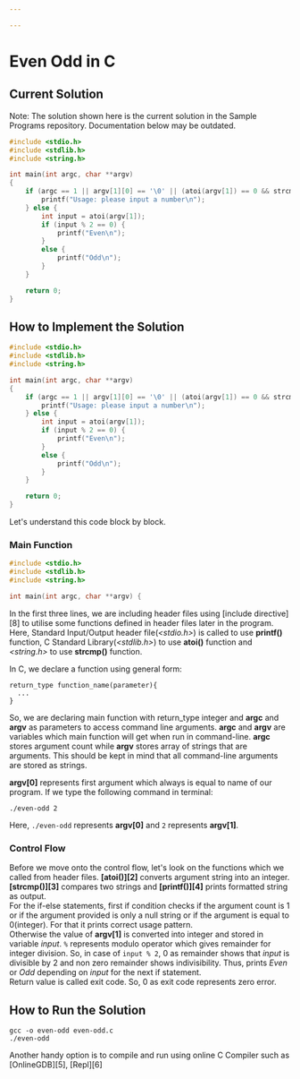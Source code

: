 ```yaml
---

---
```


# Even Odd in C

## Current Solution

Note: The solution shown here is the current solution in the Sample Programs repository. Documentation below may be outdated.

```C
#include <stdio.h>
#include <stdlib.h>
#include <string.h>

int main(int argc, char **argv)
{    
    if (argc == 1 || argv[1][0] == '\0' || (atoi(argv[1]) == 0 && strcmp(argv[1], "0") != 0)) {
        printf("Usage: please input a number\n");
    } else {
        int input = atoi(argv[1]);
        if (input % 2 == 0) {
            printf("Even\n");
        }
        else {
            printf("Odd\n");
        }
    }

    return 0;
}

```

## How to Implement the Solution


```c
#include <stdio.h>
#include <stdlib.h>
#include <string.h>

int main(int argc, char **argv)
{    
    if (argc == 1 || argv[1][0] == '\0' || (atoi(argv[1]) == 0 && strcmp(argv[1], "0") != 0)) {
        printf("Usage: please input a number\n");
    } else {
        int input = atoi(argv[1]);
        if (input % 2 == 0) {
            printf("Even\n");
        }
        else {
            printf("Odd\n");
        }
    }

    return 0;
}
```
Let's understand this code block by block.

### Main Function
```c
#include <stdio.h>
#include <stdlib.h>
#include <string.h>

int main(int argc, char **argv) {
```
In the first three lines, we are including header files using [include directive][8] to utilise some functions defined in header files later in the program.
Here, Standard Input/Output header file(*\<stdio.h\>*) is called to use **printf()** function, C Standard Library(*\<stdlib.h\>*) to use **atoi()** function and *\<string.h\>* to use **strcmp()** function.&nbsp;

In C, we declare a function using general form:
```
return_type function_name(parameter){
  ...
}
```
So, we are declaring main function with return_type integer and **argc** and **argv** as parameters to access command line arguments.
**argc** and **argv** are variables which main function will get when run in command-line. **argc** stores argument count while **argv** stores array of strings that are arguments. This should be kept in mind that all command-line arguments are stored as strings.

**argv[0]** represents first argument which always is equal to name of our program. If we type the following command in terminal:
```console
./even-odd 2
```
Here, ```./even-odd``` represents **argv[0]** and ```2``` represents **argv[1]**.

### Control Flow
Before we move onto the control flow, let's look on the functions which we called from header files.
**[atoi()][2]** converts argument string into an integer. **[strcmp()][3]** compares two strings and **[printf()][4]** prints formatted string as output.  
For the if-else statements, first if condition checks if the argument count is 1 or if the argument provided is only a null string or if the argument is equal to 0(integer). For that it prints correct usage pattern.  
Otherwise the value of **argv[1]** is converted into integer and stored in variable *input*. ```%``` represents modulo operator which gives remainder for integer division. So, in case of ```input % 2```, 0 as remainder shows that *input* is divisible by 2 and non zero remainder shows indivisibility. Thus, prints *Even* or *Odd* depending on *input* for the next if statement.  
Return value is called exit code. So, 0 as exit code represents zero error.


## How to Run the Solution

```console
gcc -o even-odd even-odd.c
./even-odd
```
Another handy option is to compile and run using online C Compiler such as [OnlineGDB][5], [Repl][6]
